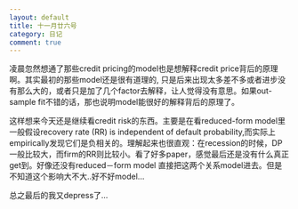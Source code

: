 ```yaml
---
layout: default
title: 十一月廿六号
category: 日记
comment: true
---
```

凌晨忽然想通了那些credit pricing的model也是想解释credit price背后的原理啊。其实最初的那些model还是很有道理的, 只是后来出现太多差不多或者进步没有那么大的，或者只是加了几个factor去解释，让人觉得没有意思。如果out-sample fit不错的话，那也说明model能很好的解释背后的原理了。

这样想来今天还是继续看credit risk的东西。主要是在看reduced-form model里一般假设recovery rate (RR) is independent of default probability,而实际上empirically发现它们是负相关的。理解起来也很直观：在recession的时候，DP一般比较大，而firm的RR则比较小。看了好多paper，感觉最后还是没有什么真正get到。好像还没有reduced－form model 直接把这两个关系model进去。但是不知道这个影响大不大..好不好model...

总之最后的我又depress了...